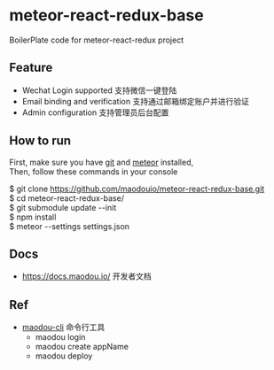 # meteor-react-redux-base
BoilerPlate code for meteor-react-redux project 

## Feature
* Wechat Login supported 支持微信一键登陆 
* Email binding and verification 支持通过邮箱绑定账户并进行验证
* Admin configuration 支持管理员后台配置

## How to run
First, make sure you have [git](https://git-scm.com/book/en/v2/Getting-Started-Installing-Git) and [meteor](https://www.meteor.com/install) installed,  
Then, follow these commands in your console
>
$ git clone https://github.com/maodouio/meteor-react-redux-base.git  
$ cd meteor-react-redux-base/  
$ git submodule update --init  
$ npm install  
$ meteor --settings settings.json  

## Docs
*  https://docs.maodou.io/ 开发者文档

## Ref
* [maodou-cli](https://github.com/maodouio/maodou-cli) 命令行工具
  - maodou login
  - maodou create appName
  - maodou deploy

